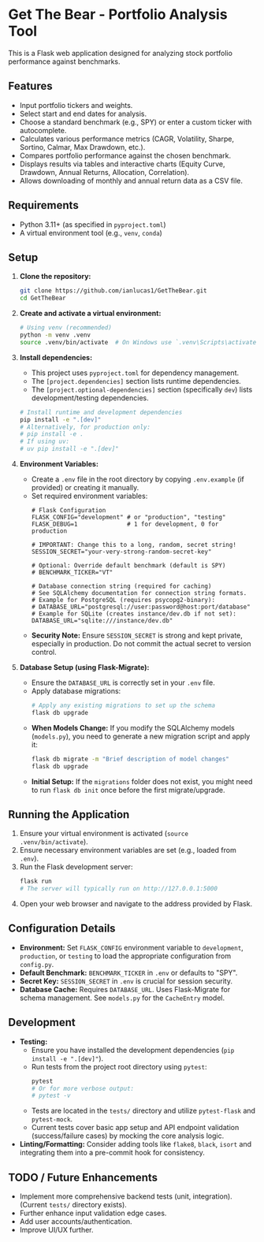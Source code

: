 # Get The Bear - Portfolio Analysis Tool

This is a Flask web application designed for analyzing stock portfolio performance against benchmarks.

## Features

*   Input portfolio tickers and weights.
*   Select start and end dates for analysis.
*   Choose a standard benchmark (e.g., SPY) or enter a custom ticker with autocomplete.
*   Calculates various performance metrics (CAGR, Volatility, Sharpe, Sortino, Calmar, Max Drawdown, etc.).
*   Compares portfolio performance against the chosen benchmark.
*   Displays results via tables and interactive charts (Equity Curve, Drawdown, Annual Returns, Allocation, Correlation).
*   Allows downloading of monthly and annual return data as a CSV file.

## Requirements

*   Python 3.11+ (as specified in `pyproject.toml`)
*   A virtual environment tool (e.g., `venv`, `conda`)

## Setup

1.  **Clone the repository:**
    ```bash
    git clone https://github.com/ianlucas1/GetTheBear.git
    cd GetTheBear
    ```

2.  **Create and activate a virtual environment:**
    ```bash
    # Using venv (recommended)
    python -m venv .venv
    source .venv/bin/activate  # On Windows use `.venv\Scripts\activate`
    ```

3.  **Install dependencies:**
    *   This project uses `pyproject.toml` for dependency management.
    *   The `[project.dependencies]` section lists runtime dependencies.
    *   The `[project.optional-dependencies]` section (specifically `dev`) lists development/testing dependencies.
    ```bash
    # Install runtime and development dependencies
    pip install -e ".[dev]" 
    # Alternatively, for production only:
    # pip install -e .
    # If using uv:
    # uv pip install -e ".[dev]"
    ```

4.  **Environment Variables:**
    *   Create a `.env` file in the root directory by copying `.env.example` (if provided) or creating it manually.
    *   Set required environment variables:
        ```dotenv
        # Flask Configuration
        FLASK_CONFIG="development" # or "production", "testing"
        FLASK_DEBUG=1              # 1 for development, 0 for production
        
        # IMPORTANT: Change this to a long, random, secret string!
        SESSION_SECRET="your-very-strong-random-secret-key"

        # Optional: Override default benchmark (default is SPY)
        # BENCHMARK_TICKER="VT"

        # Database connection string (required for caching)
        # See SQLAlchemy documentation for connection string formats.
        # Example for PostgreSQL (requires psycopg2-binary):
        # DATABASE_URL="postgresql://user:password@host:port/database"
        # Example for SQLite (creates instance/dev.db if not set):
        DATABASE_URL="sqlite:///instance/dev.db"
        ```
    *   **Security Note:** Ensure `SESSION_SECRET` is strong and kept private, especially in production. Do not commit the actual secret to version control.

5.  **Database Setup (using Flask-Migrate):**
    *   Ensure the `DATABASE_URL` is correctly set in your `.env` file.
    *   Apply database migrations:
        ```bash
        # Apply any existing migrations to set up the schema
        flask db upgrade
        ```
    *   **When Models Change:** If you modify the SQLAlchemy models (`models.py`), you need to generate a new migration script and apply it:
        ```bash
        flask db migrate -m "Brief description of model changes"
        flask db upgrade
        ```
    *   **Initial Setup:** If the `migrations` folder does not exist, you might need to run `flask db init` once before the first migrate/upgrade.

## Running the Application

1.  Ensure your virtual environment is activated (`source .venv/bin/activate`).
2.  Ensure necessary environment variables are set (e.g., loaded from `.env`).
3.  Run the Flask development server:
    ```bash
    flask run
    # The server will typically run on http://127.0.0.1:5000
    ```
4.  Open your web browser and navigate to the address provided by Flask.

## Configuration Details

*   **Environment:** Set `FLASK_CONFIG` environment variable to `development`, `production`, or `testing` to load the appropriate configuration from `config.py`.
*   **Default Benchmark:** `BENCHMARK_TICKER` in `.env` or defaults to "SPY".
*   **Secret Key:** `SESSION_SECRET` in `.env` is crucial for session security.
*   **Database Cache:** Requires `DATABASE_URL`. Uses Flask-Migrate for schema management. See `models.py` for the `CacheEntry` model.

## Development

*   **Testing:** 
    *   Ensure you have installed the development dependencies (`pip install -e ".[dev]"`).
    *   Run tests from the project root directory using `pytest`:
        ```bash
        pytest
        # Or for more verbose output:
        # pytest -v
        ```
    *   Tests are located in the `tests/` directory and utilize `pytest-flask` and `pytest-mock`.
    *   Current tests cover basic app setup and API endpoint validation (success/failure cases) by mocking the core analysis logic.
*   **Linting/Formatting:** Consider adding tools like `flake8`, `black`, `isort` and integrating them into a pre-commit hook for consistency.

## TODO / Future Enhancements

*   Implement more comprehensive backend tests (unit, integration). (Current `tests/` directory exists).
*   Further enhance input validation edge cases.
*   Add user accounts/authentication.
*   Improve UI/UX further.
